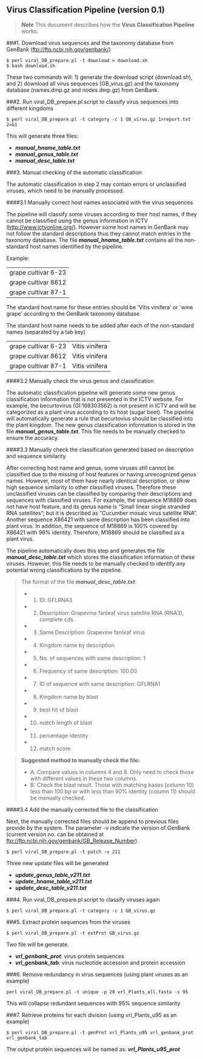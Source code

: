 
Virus Classification Pipeline (version 0.1)
--------------------------------------------

>***Note***
>This document describes how the **Virus Classification Pipeline** works.


###1. Download virus sequences and the taxonomy database from GenBank (ftp://ftp.ncbi.nih.gov/genbank/)

```
$ perl viral_DB_prepare.pl -t download > download.sh  
$ bash download.sh
```
These two commands will: 1) generate the download script (download.sh), and 2) download all virus sequences (GB_virus.gz) and the taxonomy database (names.dmp.gz and nodes.dmp.gz) from GenBank.

###2. Run viral_DB_prepare.pl script to classify virus sequences into different kingdoms

``` 
$ perl viral_DB_prepare.pl -t category -c 1 GB_virus.gz 1>report.txt 2>&1
```

This will generate three files:
- ***manual_hname_table.txt***
- ***manual_genus_table.txt***
- ***manual_desc_table.txt***


###3. Manual checking of the automatic classification

The automatic classification in step 2 may contain errors or unclassified viruses, which need to be manually processed.

####3.1 Manually correct host names associated with the virus sequences

The pipeline will classify some viruses according to their host names, if they cannot be classified using the genus information in ICTV (http://www.ictvonline.org/). However some host names in GenBank may not follow the standard descriptions thus they cannot match entries in the taxonomy database. The file ***manual_hname_table.txt*** contains all the non-standard host names identified by the pipeline.

Example:

|     |
| --- |
|grape cultivar 6-23 |
|grape cultivar 8612 |
|grape cultivar 87-1 |

The standard host name for these entries should be 'Vitis vinifera' or 'wine grape' according to the GenBank taxonomy database.

The standard host name needs to be added after each of the non-standard names (separated by a tab key)

|     |     |
| --- | --- |
| grape cultivar 6-23 | Vitis vinifera |
| grape cultivar 8612 | Vitis vinifera |
| grape cultivar 87-1 | Vitis vinifera |


####3.2 Manually check the virus genus and classification

The automatic classification pipeline will generate some new genus classification information that is not presented in the ICTV website. For example, the becurtovirus (GI:169303562) is not present in ICTV and will be categorized as a plant virus according to its host (sugar beet). The pipeline will automatically generate a rule that becurtovius should be classified into the plant kingdom. The new genus classification information is stored in the file ***manual_genus_table.txt***. This file needs to be manually checked to ensure the accuracy.


####3.3 Manually check the classification generated based on description and sequence similarity

After correcting host name and genus, some viruses still cannot be classified due to the missing of host features or having unrecognized genus names. However, most of them have nearly identical description, or show high sequence similarity to other classified viruses. Therefore these unclassified viruses can be classified by comparing their descriptions and sequences with classified viruses. For example, the sequence M18869 does not have host feature, and its genus name is “Small linear single stranded RNA satellites”; but it is described as “Cucumber mosaic virus satellite RNA”. Another sequence X86421 with same description has been classified into plant virus. In addition, the sequence of M18869 is 100% covered by X86421 with 96% identity. Therefore, M18869 should be classified as a plant virus. 

The pipeline automatically does this step and generates the file ***manual_desc_table.txt*** which stores the classification information of these viruses. However, this file needs to be manually checked to identify any potential wrong classifications by the pipeline.

>The format of the file ***manual_desc_table.txt***:
> - 1. ID: GFLRNA3
> - 2. Description: Grapevine fanleaf virus satellite RNA (RNA3), complete cds.
> - 3. Same Description: Grapevine fanleaf virus
> - 4. Kingdom name by description
> - 5. No. of sequences with same description: 1
> - 6. Frequency of same description: 100.00
> - 7. ID of sequence with same description: GFLRNA1
> - 8. Kingdom name by blast
> - 9. best hit of blast
> - 10. match length of blast
> - 11. percentage identity
> - 12. match score 

> **Suggested method to manually check the file:**
> - A. Compare values in columns 4 and 8. Only need to check those with different values in these two columns.
> - B. Check the blast result. Those with matching bases (column 10) less than 100 bp or with less than 90% identity (column 11) should be manually checked.


####3.4 Add the manually corrected file to the classification

Next, the manually corrected files should be append to previous files provide by the system. The parameter -v indicate the version of GenBank (current version no. can be obtained at ftp://ftp.ncbi.nih.gov/genbank/GB_Release_Number).

```
$ perl viral_DB_prepare.pl -t patch -v 211
```

Three new update files will be generated
- ***update_genus_table_v211.txt***
- ***update_hname_table_v211.txt***
- ***update_desc_table_v211.txt***


###4. Run viral_DB_prepare.pl script to classify viruses again

```
$ perl viral_DB_prepare.pl -t category -c 1 GB_virus.gz
```

###5. Extract protein sequences from the viruses

```
$ perl viral_DB_prepare.pl -t extProt GB_virus.gz
```

Two file will be generate. 
- ***vrl_genbank_prot***: virus protein sequences
- ***vrl_genbank_tab***: virus nucleotide accession and protein accession


###6. Remove redundancy in virus sequences (using plant viruses as an example)

```
perl viral_DB_prepare.pl -t unique -p 20 vrl_Plants_all.fasta -s 95
```
This will collapse redundant sequences with 95% sequence similarity


###7. Retrieve proteins for each division (using vrl_Plants_u95 as an example)

```
$ perl viral_DB_prepare.pl -t genProt vrl_Plants_u95 vrl_genbank_prot vrl_genbank_tab
```

The output protein sequences will be named as: ***vrl_Plants_u95_prot***







